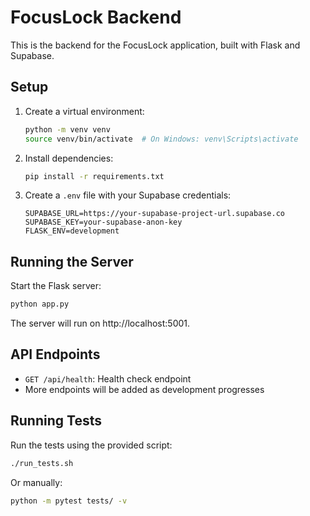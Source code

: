 # FocusLock Backend

This is the backend for the FocusLock application, built with Flask and Supabase.

## Setup

1. Create a virtual environment:
   ```bash
   python -m venv venv
   source venv/bin/activate  # On Windows: venv\Scripts\activate
   ```

2. Install dependencies:
   ```bash
   pip install -r requirements.txt
   ```

3. Create a `.env` file with your Supabase credentials:
   ```
   SUPABASE_URL=https://your-supabase-project-url.supabase.co
   SUPABASE_KEY=your-supabase-anon-key
   FLASK_ENV=development
   ```

## Running the Server

Start the Flask server:
```bash
python app.py
```

The server will run on http://localhost:5001.

## API Endpoints

- `GET /api/health`: Health check endpoint
- More endpoints will be added as development progresses

## Running Tests

Run the tests using the provided script:
```bash
./run_tests.sh
```

Or manually:
```bash
python -m pytest tests/ -v
``` 